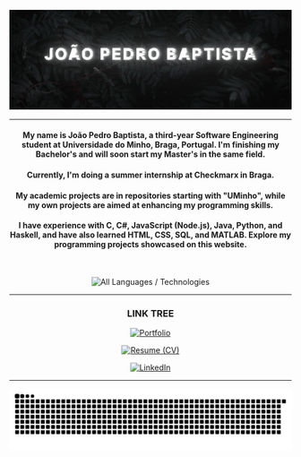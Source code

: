<div align="center">

![Banner](https://raw.githubusercontent.com/joaobaptista03/joaobaptista03/main/Banner.gif)

---

#### My name is João Pedro Baptista, a third-year Software Engineering student at Universidade do Minho, Braga, Portugal. I'm finishing my Bachelor's and will soon start my Master's in the same field. 

#### Currently, I'm doing a summer internship at Checkmarx in Braga. 

#### My academic projects are in repositories starting with "UMinho", while my own projects are aimed at enhancing my programming skills.

#### I have experience with C, C#, JavaScript (Node.js), Java, Python, and Haskell, and have also learned HTML, CSS, SQL, and MATLAB. Explore my programming projects showcased on this website.

<br>

![All Languages / Technologies](https://github-readme-stats.vercel.app/api/top-langs/?username=joaobaptista03&theme=nightowl&layout=donut&exclude_repo=UMinho-PL2024,UMinho-EngWeb2024&size_weight=1&count_weight=1&langs_count=20&custom_title=All%20Languages%20/%20Technologies)

---

### LINK TREE

[![Portfolio](https://img.shields.io/badge/Portfolio-Website-0073e6?style=for-the-badge&logo=portfolio&logoColor=white)](https://www.joaopedrobaptista.pt)

[![Resume (CV)](https://img.shields.io/badge/Resume-CV-00C853?style=for-the-badge&logo=resume&logoColor=white)](https://www.joaopedrobaptista.pt/CV.pdf)

[![LinkedIn](https://img.shields.io/badge/linkedin-%230077B5?style=for-the-badge&logo=linkedin&logoColor=white)](https://www.linkedin.com/in/joaobaptista03/)

---

![Commit Snake](https://github.com/joaobaptista03/joaobaptista03/blob/output/github-contribution-grid-snake-dark.svg)

</div>
